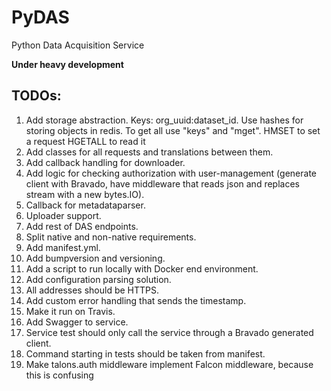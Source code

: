 PyDAS
=====
Python Data Acquisition Service

**Under heavy development**

## TODOs:
1. Add storage abstraction. Keys: org_uuid:dataset_id. Use hashes for storing objects in redis. To get all use "keys" and "mget". HMSET to set a request HGETALL to read it
1. Add classes for all requests and translations between them.
1. Add callback handling for downloader.
1. Add logic for checking authorization with user-management (generate client with Bravado, have middleware that reads json and replaces stream with a new bytes.IO).
1. Callback for metadataparser.
1. Uploader support.
1. Add rest of DAS endpoints.
1. Split native and non-native requirements.
1. Add manifest.yml.
1. Add bumpversion and versioning.
1. Add a script to run locally with Docker end environment.
1. Add configuration parsing solution.
1. All addresses should be HTTPS.
1. Add custom error handling that sends the timestamp.
1. Make it run on Travis.
1. Add Swagger to service.
1. Service test should only call the service through a Bravado generated client.
1. Command starting in tests should be taken from manifest.
1. Make talons.auth middleware implement Falcon middleware, because this is confusing
